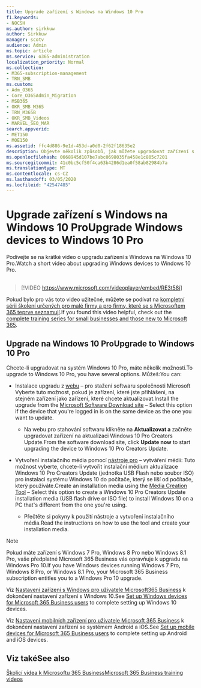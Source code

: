 ```yaml
---
title: Upgrade zařízení s Windows na Windows 10 Pro
f1.keywords:
- NOCSH
ms.author: sirkkuw
author: Sirkkuw
manager: scotv
audience: Admin
ms.topic: article
ms.service: o365-administration
localization_priority: Normal
ms.collection:
- M365-subscription-management
- TRN_SMB
ms.custom:
- Adm_O365
- Core_O365Admin_Migration
- MSB365
- OKR_SMB_M365
- TRN_M365B
- OKR_SMB_Videos
- MARVEL_SEO_MAR
search.appverid:
- MET150
- MOE150
ms.assetid: ffc4d886-9e1d-453d-a0d0-2f62f18635e2
description: Objevte několik způsobů, jak můžete upgradovat zařízení s Windows na Windows 10 Pro a využívat tak pokročilejší funkce zabezpečení a firemní sítě.
ms.openlocfilehash: 0668945d107be7abc0698035fa458e1c805c7201
ms.sourcegitcommit: 41c0bc5cf50f4ca63b4286d1ea0f58ab82984b7a
ms.translationtype: MT
ms.contentlocale: cs-CZ
ms.lasthandoff: 03/05/2020
ms.locfileid: "42547485"
---
```

# <a name="upgrade-windows-devices-to-windows-10-pro"></a><span data-ttu-id="67c8f-103">Upgrade zařízení s Windows na Windows 10 Pro</span><span class="sxs-lookup"><span data-stu-id="67c8f-103">Upgrade Windows devices to Windows 10 Pro</span></span>

<span data-ttu-id="67c8f-104">Podívejte se na krátké video o upgradu zařízení s Windows na Windows 10 Pro.</span><span class="sxs-lookup"><span data-stu-id="67c8f-104">Watch a short video about upgrading Windows devices to Windows 10 Pro.</span></span><br><br>

> [!VIDEO https://www.microsoft.com/videoplayer/embed/RE3t58j] 

<span data-ttu-id="67c8f-105">Pokud bylo pro vás toto video užitečné, můžete se podívat na [kompletní sérii školení určených pro malé firmy a pro firmy, které se s Microsoftem 365 teprve seznamují](https://support.office.com/article/6ab4bbcd-79cf-4000-a0bd-d42ce4d12816).</span><span class="sxs-lookup"><span data-stu-id="67c8f-105">If you found this video helpful, check out the [complete training series for small businesses and those new to Microsoft 365](https://support.office.com/article/6ab4bbcd-79cf-4000-a0bd-d42ce4d12816).</span></span>

## <a name="upgrade-to-windows-10-pro"></a><span data-ttu-id="67c8f-106">Upgrade na Windows 10 Pro</span><span class="sxs-lookup"><span data-stu-id="67c8f-106">Upgrade to Windows 10 Pro</span></span>
  
<span data-ttu-id="67c8f-107">Chcete-li upgradovat na systém Windows 10 Pro, máte několik možností.</span><span class="sxs-lookup"><span data-stu-id="67c8f-107">To upgrade to Windows 10 Pro, you have several options.</span></span> <span data-ttu-id="67c8f-108">Můžeš:</span><span class="sxs-lookup"><span data-stu-id="67c8f-108">You can:</span></span>
    
- <span data-ttu-id="67c8f-109">Instalace upgradu z [webu](https://go.microsoft.com/fwlink/?LinkID=836951 ) &ndash; pro stažení softwaru společnosti Microsoft Vyberte tuto možnost, pokud je zařízení, které jste přihlášeni, na stejném zařízení jako zařízení, které chcete aktualizovat.</span><span class="sxs-lookup"><span data-stu-id="67c8f-109">Install the upgrade from the [Microsoft Software Download site](https://go.microsoft.com/fwlink/?LinkID=836951 ) &ndash; Select this option if the device that you're logged in is on the same device as the one you want to update.</span></span> 

    - <span data-ttu-id="67c8f-110">Na webu pro stahování softwaru klikněte na **Aktualizovat a** začněte upgradovat zařízení na aktualizaci Windows 10 Pro Creators Update.</span><span class="sxs-lookup"><span data-stu-id="67c8f-110">From the software download site, click **Update now** to start upgrading the device to Windows 10 Pro Creators Update.</span></span> 
    
- <span data-ttu-id="67c8f-111">Vytvoření instalačního média pomocí [nástroje pro](https://go.microsoft.com/fwlink/?LinkID=836960) &ndash; vytváření médií: Tuto možnost vyberte, chcete-li vytvořit instalační médium aktualizace Windows 10 Pro Creators Update (jednotka USB Flash nebo soubor ISO) pro instalaci systému Windows 10 do počítače, který se liší od počítače, který používáte.</span><span class="sxs-lookup"><span data-stu-id="67c8f-111">Create an installation media using the [Media Creation Tool](https://go.microsoft.com/fwlink/?LinkID=836960) &ndash; Select this option to create a Windows 10 Pro Creators Update installation media (USB flash drive or ISO file) to install Windows 10 on a PC that's different from the one you're using.</span></span>

    - <span data-ttu-id="67c8f-112">Přečtěte si pokyny k použití nástroje a vytvoření instalačního média.</span><span class="sxs-lookup"><span data-stu-id="67c8f-112">Read the instructions on how to use the tool and create your installation media.</span></span> 

> [!NOTE]
> <span data-ttu-id="67c8f-113">Pokud máte zařízení s Windows 7 Pro, Windows 8 Pro nebo Windows 8.1 Pro, vaše předplatné Microsoft 365 Business vás opravňuje k upgradu na Windows Pro 10.</span><span class="sxs-lookup"><span data-stu-id="67c8f-113">If you have Windows devices running Windows 7 Pro, Windows 8 Pro, or Windows 8.1 Pro, your Microsoft 365 Business subscription entitles you to a Windows Pro 10 upgrade.</span></span>
    
<span data-ttu-id="67c8f-114">Viz [Nastavení zařízení s Windows pro uživatele Microsoft365 Business](set-up-windows-devices.md) k dokončení nastavení zařízení s Windows 10.</span><span class="sxs-lookup"><span data-stu-id="67c8f-114">See [Set up Windows devices for Microsoft 365 Business users](set-up-windows-devices.md) to complete setting up Windows 10 devices.</span></span> 
  
<span data-ttu-id="67c8f-115">Viz [Nastavení mobilních zařízení pro uživatele Microsoft 365 Business](set-up-mobile-devices.md) k dokončení nastavení zařízení se systémem Android a iOS.</span><span class="sxs-lookup"><span data-stu-id="67c8f-115">See [Set up mobile devices for Microsoft 365 Business users](set-up-mobile-devices.md) to complete setting up Android and iOS devices.</span></span> 
  
## <a name="see-also"></a><span data-ttu-id="67c8f-116">Viz také</span><span class="sxs-lookup"><span data-stu-id="67c8f-116">See also</span></span>

[<span data-ttu-id="67c8f-117">Školicí videa k Microsoftu 365 Business</span><span class="sxs-lookup"><span data-stu-id="67c8f-117">Microsoft 365 Business training videos</span></span>](https://support.office.com/article/6ab4bbcd-79cf-4000-a0bd-d42ce4d12816)
